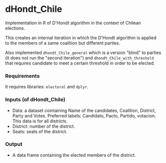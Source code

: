 # dHondt_Chile
Implementation in R of D'Hondt algorithm in the context of Chilean elections.

This creates an internal iteration in which the D'Hondt algorithm is applied to the members of a same coalition but different parties.

Also implemented `dhondt_Chile_general` which is a version "blind" to parties (it does not run the "second iteration") and `dhondt_Chile_with_threshold` that requires candidate to meet a certain threshold in order to be elected.

### Requirements

It requires libraries: `electoral` and `dplyr`.

### Inputs (of dHondt_Chile)

* Data: a dataset cointaining Name of the candidates, Coalition, District, Party and Votes. Preferred labels: Candidato, Pacto, Partido, votacion. This data is for all districts.
* District: number of the district.
* Seats: seats of the district.

### Output

* A data frame containing the elected members of the district.

